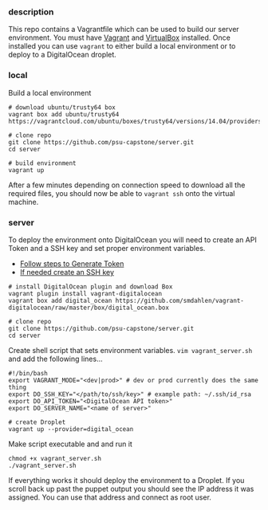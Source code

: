 ### description
This repo contains a Vagrantfile which can be used to build our
server environment. You must have
[Vagrant](https://docs.vagrantup.com/v2/installation/index.html) and [VirtualBox](https://www.virtualbox.org/wiki/Linux_Downloads) installed.
Once installed you can use `vagrant` to either build a local environment or to deploy to a DigitalOcean droplet.

### local
Build a local environment
```
# download ubuntu/trusty64 box
vagrant box add ubuntu/trusty64 https://vagrantcloud.com/ubuntu/boxes/trusty64/versions/14.04/providers/virtualbox.box

# clone repo
git clone https://github.com/psu-capstone/server.git
cd server

# build environment
vagrant up
```
After a few minutes depending on connection speed to download all the required files, you should now be able to ```vagrant ssh``` onto the virtual machine.

### server
To deploy the environment onto DigitalOcean you will need to create an API Token and a SSH key and set proper environment variables.
+ [Follow steps to Generate Token](https://www.digitalocean.com/community/tutorials/how-to-use-the-digitalocean-api-v2)
+ [If needed create an SSH key](https://www.digitalocean.com/community/tutorials/how-to-set-up-ssh-keys--2)

```
# install DigitalOcean plugin and download Box
vagrant plugin install vagrant-digitalocean
vagrant box add digital_ocean https://github.com/smdahlen/vagrant-digitalocean/raw/master/box/digital_ocean.box

# clone repo
git clone https://github.com/psu-capstone/server.git
cd server
````
Create shell script that sets environment variables.
```vim vagrant_server.sh``` and add the following lines...
```
#!/bin/bash
export VAGRANT_MODE="<dev|prod>" # dev or prod currently does the same thing
export DO_SSH_KEY="</path/to/ssh/key>" # example path: ~/.ssh/id_rsa
export DO_API_TOKEN="<DigitalOcean API token>"
export DO_SERVER_NAME="<name of server>"

# create Droplet
vagrant up --provider=digital_ocean
```
Make script executable and and run it
```
chmod +x vagrant_server.sh
./vagrant_server.sh
```
If everything works it should deploy the environment to a Droplet. If you scroll back up past the puppet
output you should see the IP address it was assigned. You can use that address and connect as root user.










